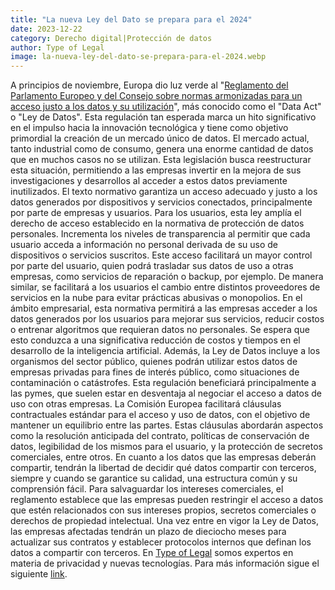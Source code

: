 ```yaml
---
title: "La nueva Ley del Dato se prepara para el 2024"
date: 2023-12-22
category: Derecho digital|Protección de datos
author: Type of Legal
image: la-nueva-ley-del-dato-se-prepara-para-el-2024.webp
---
```


A principios de noviembre, Europa dio luz verde al "[Reglamento del Parlamento Europeo y del Consejo sobre normas armonizadas para un acceso justo a los datos y su utilización](https://www.boe.es/doue/2023/2854/L00001-00071.pdf)", más conocido como el "Data Act" o "Ley de Datos". Esta regulación tan esperada marca un hito significativo en el impulso hacia la innovación tecnológica y tiene como objetivo primordial la creación de un mercado único de datos. El mercado actual, tanto industrial como de consumo, genera una enorme cantidad de datos que en muchos casos no se utilizan. Esta legislación busca reestructurar esta situación, permitiendo a las empresas invertir en la mejora de sus investigaciones y desarrollos al acceder a estos datos previamente inutilizados. El texto normativo garantiza un acceso adecuado y justo a los datos generados por dispositivos y servicios conectados, principalmente por parte de empresas y usuarios. Para los usuarios, esta ley amplía el derecho de acceso establecido en la normativa de protección de datos personales. Incrementa los niveles de transparencia al permitir que cada usuario acceda a información no personal derivada de su uso de dispositivos o servicios suscritos. Este acceso facilitará un mayor control por parte del usuario, quien podrá trasladar sus datos de uso a otras empresas, como servicios de reparación o backup, por ejemplo. De manera similar, se facilitará a los usuarios el cambio entre distintos proveedores de servicios en la nube para evitar prácticas abusivas o monopolios. En el ámbito empresarial, esta normativa permitirá a las empresas acceder a los datos generados por los usuarios para mejorar sus servicios, reducir costos o entrenar algoritmos que requieran datos no personales. Se espera que esto conduzca a una significativa reducción de costos y tiempos en el desarrollo de la inteligencia artificial. Además, la Ley de Datos incluye a los organismos del sector público, quienes podrán utilizar estos datos de empresas privadas para fines de interés público, como situaciones de contaminación o catástrofes. Esta regulación beneficiará principalmente a las pymes, que suelen estar en desventaja al negociar el acceso a datos de uso con otras empresas. La Comisión Europea facilitará cláusulas contractuales estándar para el acceso y uso de datos, con el objetivo de mantener un equilibrio entre las partes. Estas cláusulas abordarán aspectos como la resolución anticipada del contrato, políticas de conservación de datos, legibilidad de los mismos para el usuario, y la protección de secretos comerciales, entre otros. En cuanto a los datos que las empresas deberán compartir, tendrán la libertad de decidir qué datos compartir con terceros, siempre y cuando se garantice su calidad, una estructura común y su comprensión fácil. Para salvaguardar los intereses comerciales, el reglamento establece que las empresas pueden restringir el acceso a datos que estén relacionados con sus intereses propios, secretos comerciales o derechos de propiedad intelectual. Una vez entre en vigor la Ley de Datos, las empresas afectadas tendrán un plazo de dieciocho meses para actualizar sus contratos y establecer protocolos internos que definan los datos a compartir con terceros. En [Type of Legal](https://typeoflegal.com/) somos expertos en materia de privacidad y nuevas tecnologías. Para más información sigue el siguiente [link](https://typeoflegal.com/home/servicios/).
